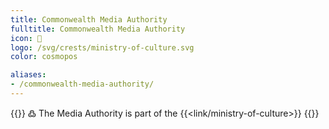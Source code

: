 ```yaml
---
title: Commonwealth Media Authority
fulltitle: Commonwealth Media Authority
icon: 🏢
logo: /svg/crests/ministry-of-culture.svg
color: cosmopos

aliases:
- /commonwealth-media-authority/
---
```

{{<note>}}
߷ The Media Authority is part of the {{<link/ministry-of-culture>}}
{{</note>}}